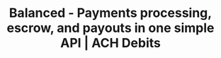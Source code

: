 ---
title: Balanced - Payments processing, escrow, and payouts in one simple API | ACH Debits
template: open.html

pageTitle: Open Company
body_class: open-company

openCompany:
  topText: embracing an
  mainText: OPEN COMPANY
  bottomText: philosophy at

innovation:
  topText: drives
  mainText: INNOVATION
  bottomText: and purpose

passion:
  topText: builds
  mainText: PASSION
  bottomText: in the community

commitment:
  topText: and strengthens our
  mainText: COMMITMENT
  bottomText: to drive global commerce

whyBeAnOpenCompany:
  title: Why be an open company
  bodyHeader: Full openness for Balanced goes beyond sharing information inside the company; you're sharing information with the world.
  body: |
    Troubled by the closed-off culture of the financial services industry where information was guarded for competitive advantage, Matin Tamizi, Co-founder & CEO of Balanced, was inspired by the open-source efforts of [App.net](https://join.app.net/) and [Gittip](https://www.gittip.com/)—companies that shared product specifications, open-source code, and even product roadmaps out in the open. It was an entirely different take on building an open company.

    Recognizing the tremendous value of direct feedback, Balanced wanted to incorporate the voice of the community as an integral part of the company’s decision-making process.

theChallenges:
  title: The challenges
  bodyHeader: Greater openness is not without risks.
  body: |
    How do you release something and determine if that’s what your customers want when you’ve dedicated tons of time to building it properly? Once it’s in the open for the world to see, you have to race to get it done and get it done right. But openness also affords you the opportunity to up your game and hold yourself accountable to the quality of work you produce in order to ensure everything is running smoothly.

    Embracing “openess” forced Balanced to formalize internal processes and articulate the reasons behind a decision. The community now had public channels, through [Github](https://github.com/balanced), [Quora](http://quora.com/balanced), and [IRC](http://webchat.freenode.net/?channels=balanced), to share their thoughts and help Balanced determine the validity of a feature.

theRewards:
  title: The rewards
  bodyHeader: Build transparency into your workflows.
  body: |
    Being “open” has created a dramatic shift in Balanced’s development process. Anyone can now propose an enhancement on [Github](https://github.com/balanced), giving Balanced the opportunity to continually iterate before writing a single line<br />of code. The process was formalized:

    + Create a public issue
    + Discuss it publicly
    + Prioritize it publicly
    + Define specs or mocks publicly
    + Implement
    + Release
    + Communicate the release publicly
    + Communicate that the enhancement has been made

  calloutUser: mjallday
  calloutSubtitle: opened this issue
  calloutTitle: Add a chargebacks or disputes resource

community:
  bodyHeader: Evaluate new features with the community.
  body: |
     Every change that affects the customer's experience is always proposed externally. Furthermore, it’s publicly prioritized and set into milestones with deadlines so everyone can see what we’re actively working on.

     Each public comment encourages additional people to participate in the discussion. By the time the development phase begins, everyone has had the chance to share their thoughts. If a request is not prioritized, we could point customers to a Github discussion so they may understand why the decision was made.

  calloutUser: dmdj03
  calloutSubtitle: opened this issue
  calloutTitle: Search logs by hour / time of day

support:
  bodyHeader: Use highly public customer support.
  body: |
      We’ve seen how openness fosters enthusiasm and support. Balanced maintains an active [IRC support channel](http://webchat.freenode.net/?channels=balanced) with [chat logs](https://botbot.me/freenode/balanced) available to the world. There are about 50 people on IRC—only five of whom are Balanced employees. Customers like [ajsharp](https://github.com/ajsharp), [joonas](https://github.com/joonas), and [secforus](https://github.com/SecurityForUs) have become some of Balanced’s most vocal advocates. They help answer questions and provide code snippets to other users. Some customers have even publicly explained, on Quora, [why they use Balanced](http://www.quora.com/Balanced/Why-do-you-use-Balanced-for-payments).

  calloutUser: Joey Aghion
  calloutSubtitle: Software Engineer, Artsy
  calloutTitle: Why we use Balanced<br />for payments

balancedUsesGithub:
  body: Hear how Balanced is using GitHub to promote openness and transparency.

openSourceContributions:
  title: Open source contributions
  bodyHeader: Balanced has open sourced many of<br />its development projects with amazing contributions from the community.<br />Want to help? Click on a project below<br />to contribute.

github:
  contributors: CONTRIBUTORS
  publicRepos: PUBLIC REPOS
  project: PROJECT
  viewAll: View all projects on Github

tryTheDashboard:
  body: Ready to get started?
  button: TRY THE DASHBOARD

---